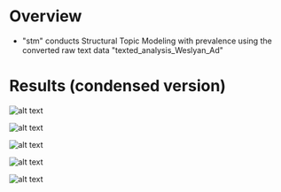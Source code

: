 # Overview
* "stm" conducts Structural Topic Modeling with prevalence using the converted raw text data "texted_analysis_Weslyan_Ad" 

# Results (condensed version) 



![alt text][logo]

[logo]: https://github.com/grantjw/text_analysis_proj2/blob/main/text_analysis_fold3/stm/sent_prev_china.PNG

![alt text][logo1]

[logo1]: https://github.com/grantjw/text_analysis_proj2/blob/main/text_analysis_fold3/stm/sent_prev_china_2.PNG





![alt text][logo]

[logo]: https://github.com/grantjw/text_analysis_proj2/blob/main/text_analysis_fold3/stm/STM%20with%20prevalence%20(Treat%20NC-R%2C%20NC-D%2C%20C-R%2C%20C-D)_1.PNG

![alt text][logo2]

[logo2]: https://github.com/grantjw/text_analysis_proj2/blob/main/text_analysis_fold3/stm/STM%20with%20prevalence%20(Treat%20NC-R%2C%20NC-D%2C%20C-R%2C%20C-D)_2.PNG

![alt text][logo3]

[logo3]: https://github.com/grantjw/text_analysis_proj2/blob/main/text_analysis_fold3/stm/STM%20with%20prevalence%20(Treat%20NC-R%2C%20NC-D%2C%20C-R%2C%20C-D)_3.PNG
